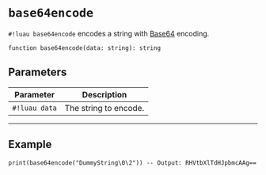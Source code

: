 # `base64encode`

<!-- TODO: in the future, make a note that hopefully we should explicitly check for ONLY base64xyz, rather than base64_xyz or crypt.xyz -->

`#!luau base64encode` encodes a string with [Base64](https://en.wikipedia.org/wiki/Base64) encoding.

```luau
function base64encode(data: string): string
```

## Parameters

| Parameter     | Description           |
| ------------- | --------------------- |
| `#!luau data` | The string to encode. |

---

## Example

```luau title="Encoding a string with Base64" linenums="1"
print(base64encode("DummyString\0\2")) -- Output: RHVtbXlTdHJpbmcAAg==
```
